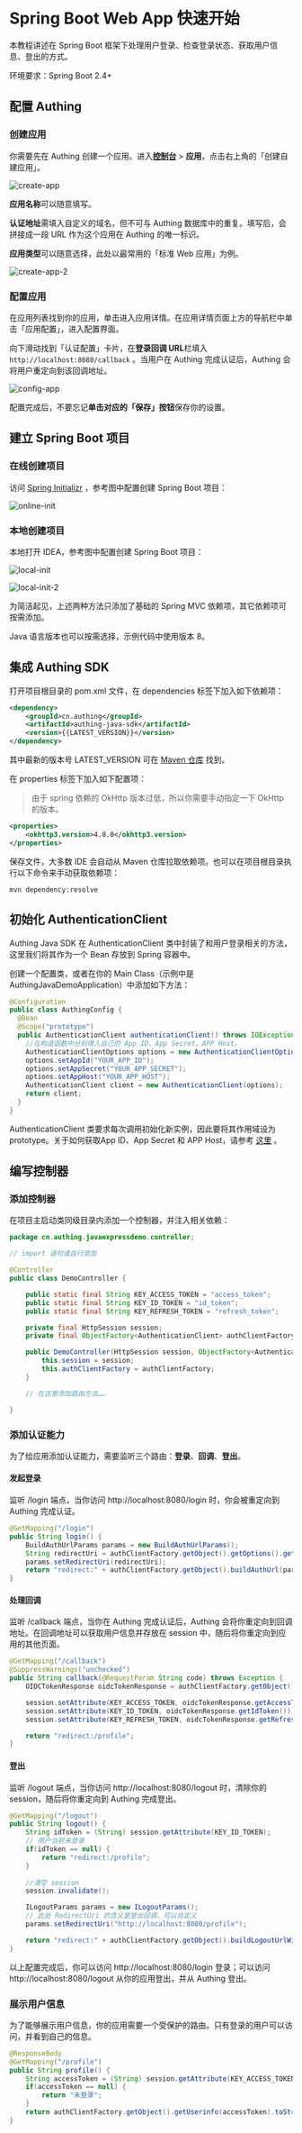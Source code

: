 # Spring Boot Web App 快速开始

本教程讲述在 Spring Boot 框架下处理用户登录、检查登录状态、获取用户信息、登出的方式。

环境要求：Spring Boot 2.4+

## 配置 Authing

### 创建应用

你需要先在 Authing 创建一个应用。进入[**控制台**](https://console.authing.cn) > **应用**，点击右上角的「创建自建应用」。

![create-app](images/create-app.png)


**应用名称**可以随意填写。

**认证地址**需填入自定义的域名，但不可与 Authing 数据库中的重复。填写后，会拼接成一段 URL 作为这个应用在 Authing 的唯一标识。

**应用类型**可以随意选择，此处以最常用的「标准 Web 应用」为例。

![create-app-2](images/create-app-2.png)

### 配置应用

在应用列表找到你的应用，单击进入应用详情。在应用详情页面上方的导航栏中单击「应用配置」，进入配置界面。

向下滑动找到「认证配置」卡片，在**登录回调 URL**栏填入 `http://localhost:8080/callback` 。当用户在 Authing 完成认证后，Authing 会将用户重定向到该回调地址。

![config-app](/Users/kuluqi/coding/code/Practice/Authing/base/springboot-demo-oidc/images/config-app.png)

配置完成后，不要忘记**单击对应的「保存」按钮**保存你的设置。

## 建立 Spring Boot 项目

### 在线创建项目
访问 [Spring Initializr](https://start.spring.io/) ，参考图中配置创建 Spring Boot 项目：

![online-init](images/online-init.png)

### 本地创建项目
本地打开 IDEA，参考图中配置创建 Spring Boot 项目：

![local-init](images/local-init.png)

![local-init-2](images/local-init-2.png)

为简洁起见，上述两种方法只添加了基础的 Spring MVC 依赖项，其它依赖项可按需添加。

Java 语言版本也可以按需选择，示例代码中使用版本 8。

## 集成 Authing SDK

打开项目根目录的 pom.xml 文件，在 dependencies 标签下加入如下依赖项：

```xml
<dependency>
	<groupId>cn.authing</groupId>
	<artifactId>authing-java-sdk</artifactId>
	<version>{{LATEST_VERSION}}</version>
</dependency>
```

其中最新的版本号 LATEST_VERSION 可在 [Maven 仓库](https://search.maven.org/artifact/cn.authing/java-core) 找到。

在 properties 标签下加入如下配置项：
> 由于 spring 依赖的 OkHttp 版本过低，所以你需要手动指定一下 OkHttp 的版本。

```xml
<properties>
    <okhttp3.version>4.8.0</okhttp3.version>
</properties>
```

保存文件，大多数 IDE 会自动从 Maven 仓库拉取依赖项。也可以在项目根目录执行以下命令来手动获取依赖项：

```shell
mvn dependency:resolve
```

## 初始化 AuthenticationClient

Authing Java SDK 在 AuthenticationClient 类中封装了和用户登录相关的方法，这里我们将其作为一个 Bean 存放到 Spring 容器中。

创建一个配置类，或者在你的 Main Class（示例中是 AuthingJavaDemoApplication）中添加如下方法：

```java
@Configuration
public class AuthingConfig {
  @Bean
  @Scope("prototype")
  public AuthenticationClient authenticationClient() throws IOException, ParseException {
    //在构造函数中分别填入自己的 App ID、App Secret、APP Host。
    AuthenticationClientOptions options = new AuthenticationClientOptions();
    options.setAppId("YOUR_APP_ID");
    options.setAppSecret("YOUR_APP_SECRET");
    options.setAppHost("YOUR_APP_HOST");
    AuthenticationClient client = new AuthenticationClient(options);
    return client;
  }
}
```

AuthenticationClient 类要求每次调用初始化新实例，因此要将其作用域设为 prototype。关于如何获取App ID、App Secret 和 APP Host，请参考 [这里](/guides/faqs/get-app-id-and-secret.md) 。

## 编写控制器

### 添加控制器

在项目主启动类同级目录内添加一个控制器，并注入相关依赖：

```java
package cn.authing.javaexpressdemo.controller;

// import 语句请自行添加

@Controller
public class DemoController {

    public static final String KEY_ACCESS_TOKEN = "access_token";
    public static final String KEY_ID_TOKEN = "id_token";
    public static final String KEY_REFRESH_TOKEN = "refresh_token";

    private final HttpSession session;
    private final ObjectFactory<AuthenticationClient> authClientFactory;

    public DemoController(HttpSession session, ObjectFactory<AuthenticationClient> authClientFactory) {
        this.session = session;
        this.authClientFactory = authClientFactory;
    }

   	// 在这里添加路由方法……

}

```

### 添加认证能力

为了给应用添加认证能力，需要监听三个路由：**登录**、**回调**、**登出**。

#### 发起登录

监听 /login 端点，当你访问 http://localhost:8080/login 时，你会被重定向到 Authing 完成认证。

```java
@GetMapping("/login")
public String login() {
    BuildAuthUrlParams params = new BuildAuthUrlParams();
    String redirectUri = authClientFactory.getObject().getOptions().getRedirectUri();
    params.setRedirectUri(redirectUri);
    return "redirect:" + authClientFactory.getObject().buildAuthUrl(params).getUrl();
}
```

#### 处理回调

监听 /callback 端点，当你在 Authing 完成认证后，Authing 会将你重定向到回调地址。在回调地址可以获取用户信息并存放在 session 中，随后将你重定向到应用的其他页面。

```java
@GetMapping("/callback")
@SuppressWarnings("unchecked")
public String callback(@RequestParam String code) throws Exception {
    OIDCTokenResponse oidcTokenResponse = authClientFactory.getObject().getAccessTokenByCode(code);

    session.setAttribute(KEY_ACCESS_TOKEN, oidcTokenResponse.getAccessToken());
    session.setAttribute(KEY_ID_TOKEN, oidcTokenResponse.getIdToken());
    session.setAttribute(KEY_REFRESH_TOKEN, oidcTokenResponse.getRefreshToken());

    return "redirect:/profile";
}
```

#### 登出

监听 /logout 端点，当你访问 http://localhost:8080/logout 时，清除你的 session，随后将你重定向到 Authing 完成登出。

```java
@GetMapping("/logout")
public String logout() {
    String idToken = (String) session.getAttribute(KEY_ID_TOKEN);
    // 用户当前未登录
    if(idToken == null) {
        return "redirect:/profile";
    }
    
    //清空 session
    session.invalidate();

    ILogoutParams params = new ILogoutParams();
    // 此处 RedirectUri 的含义是登出回调，可以自定义
    params.setRedirectUri("http://localhost:8080/profile");

    return "redirect:" + authClientFactory.getObject().buildLogoutUrlWithHost(params);
}
```

以上配置完成后，你可以访问 http://localhost:8080/login 登录；可以访问 http://localhost:8080/logout 从你的应用登出，并从 Authing 登出。

### 展示用户信息

为了能够展示用户信息，你的应用需要一个受保护的路由。只有登录的用户可以访问，并看到自己的信息。

```java
@ResponseBody
@GetMapping("/profile")
public String profile() {
    String accessToken = (String) session.getAttribute(KEY_ACCESS_TOKEN);
    if(accessToken == null) {
        return "未登录";
    }
    return authClientFactory.getObject().getUserinfo(accessToken).toString();
}
```

